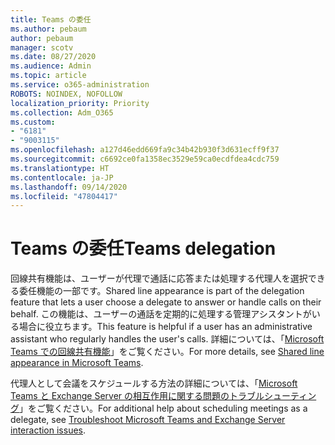 ```yaml
---
title: Teams の委任
ms.author: pebaum
author: pebaum
manager: scotv
ms.date: 08/27/2020
ms.audience: Admin
ms.topic: article
ms.service: o365-administration
ROBOTS: NOINDEX, NOFOLLOW
localization_priority: Priority
ms.collection: Adm_O365
ms.custom:
- "6181"
- "9003115"
ms.openlocfilehash: a127d46edd669fa9c34b42b930f3d631ecff9f37
ms.sourcegitcommit: c6692ce0fa1358ec3529e59ca0ecdfdea4cdc759
ms.translationtype: HT
ms.contentlocale: ja-JP
ms.lasthandoff: 09/14/2020
ms.locfileid: "47804417"
---
```

# <a name="teams-delegation"></a><span data-ttu-id="d8e48-102">Teams の委任</span><span class="sxs-lookup"><span data-stu-id="d8e48-102">Teams delegation</span></span>

<span data-ttu-id="d8e48-103">回線共有機能は、ユーザーが代理で通話に応答または処理する代理人を選択できる委任機能の一部です。</span><span class="sxs-lookup"><span data-stu-id="d8e48-103">Shared line appearance is part of the delegation feature that lets a user choose a delegate to answer or handle calls on their behalf.</span></span> <span data-ttu-id="d8e48-104">この機能は、ユーザーの通話を定期的に処理する管理アシスタントがいる場合に役立ちます。</span><span class="sxs-lookup"><span data-stu-id="d8e48-104">This feature is helpful if a user has an administrative assistant who regularly handles the user's calls.</span></span> <span data-ttu-id="d8e48-105">詳細については、「[Microsoft Teams での回線共有機能](https://docs.microsoft.com/microsoftteams/shared-line-appearance)」をご覧ください。</span><span class="sxs-lookup"><span data-stu-id="d8e48-105">For more details, see [Shared line appearance in Microsoft Teams](https://docs.microsoft.com/microsoftteams/shared-line-appearance).</span></span> 

<span data-ttu-id="d8e48-106">代理人として会議をスケジュールする方法の詳細については、「[Microsoft Teams と Exchange Server の相互作用に関する問題のトラブルシューティング](https://docs.microsoft.com/microsoftteams/troubleshoot/known-issues/teams-exchange-interaction-issue)」をご覧ください。</span><span class="sxs-lookup"><span data-stu-id="d8e48-106">For additional help about scheduling meetings as a delegate, see [Troubleshoot Microsoft Teams and Exchange Server interaction issues](https://docs.microsoft.com/microsoftteams/troubleshoot/known-issues/teams-exchange-interaction-issue).</span></span>